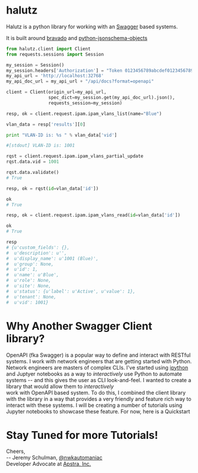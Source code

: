 # halutz

Halutz is a python library for working with an [Swagger](https://swagger.io/) based systems.

It is built around [bravado](https://github.com/Yelp/bravado) and
 [python-jsonschema-objects](https://github.com/cwacek/python-jsonschema-objects)

````python
from halutz.client import Client
from requests.sessions import Session

my_session = Session()
my_session.headers['Authorization'] = "Token 0123456789abcdef0123456789abcdef01234567"
my_api_url = 'http://localhost:32768'
my_api_doc_url = my_api_url + "/api/docs?format=openapi"

client = Client(origin_url=my_api_url, 
                spec_dict=my_session.get(my_api_doc_url).json(),
                requests_session=my_session)

resp, ok = client.request.ipam.ipam_vlans_list(name="Blue")

vlan_data = resp['results'][0]

print "VLAN-ID is: %s " % vlan_data['vid']

#[stdout] VLAN-ID is: 1001

rqst = client.request.ipam.ipam_vlans_partial_update
rqst.data.vid = 1001

rqst.data.validate()
# True

resp, ok = rqst(id=vlan_data['id'])

ok
# True

resp, ok = client.request.ipam.ipam_vlans_read(id=vlan_data['id'])

ok
# True

resp
# {u'custom_fields': {},
#  u'description': u'',
#  u'display_name': u'1001 (Blue)',
#  u'group': None,
#  u'id': 1,
#  u'name': u'Blue',
#  u'role': None,
#  u'site': None,
#  u'status': {u'label': u'Active', u'value': 1},
#  u'tenant': None,
#  u'vid': 1001}
````

# Why Another Swagger Client library?

OpenAPI (fka Swagger) is a popular way to define and interact with RESTful systems. I work with
network engineers that are getting started with Python.  Network engineers are masters of
complex CLIs.  I've started using [ipython](https://ipython.org/) and Juptyer notebooks
as a way to *interactively* use Python to automate systems -- and this gives the user
as CLI look-and-feel.  I wanted to create a library that would allow them to *interactively*  
work with OpenAPI based system.  To do this, I combined the 
 client library with the  library in a way that provides
a very friendly and feature rich way to interact with these systems.  I will be creating a number of
tutorials using Jupyter notebooks to showcase these feature.  For now, here is a Quickstart  


# Stay Tuned for more Tutorials!

Cheers,
<br>
-- Jeremy Schulman, [@nwkautomaniac](https://twitter.com/nwkautomaniac)
<br>
Developer Advocate at [Apstra, Inc.](www.apstra.com)
